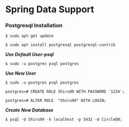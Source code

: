 # Spring Data Support 

### Postgresql Installation
```
$ sudo apt-get update
 
$ sudo apt install postgresql postgresql-contrib
```

***Use Default User-psql***
```
$ sudo -u postgres psql postgres
```


***Use New User***
```
$ sudo -u postgres psql postgres

postgres=# CREATE ROLE Shiru99 WITH PASSWORD '1234';

postgres=# ALTER ROLE  "Shiru99" WITH LOGIN;
```

***Create New Database***
```
$ psql -U Shiru99 -h localhost -p 5432 -d CircleDB;
```

